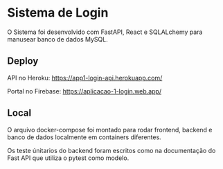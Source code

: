 # Sistema de Login

O Sistema foi desenvolvido com FastAPI, React e SQLALchemy para manusear banco de dados MySQL.

## Deploy

API no Heroku: https://app1-login-api.herokuapp.com/

Portal no Firebase: https://aplicacao-1-login.web.app/

## Local

O arquivo docker-compose foi montado para rodar frontend, backend e banco de dados localmente em containers diferentes.

Os teste únitarios do backend foram escritos como na documentação do Fast API que utiliza o pytest como modelo.
